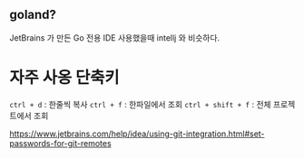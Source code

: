 ## goland?
JetBrains 가 만든 Go 전용 IDE
사용했을때 intellj 와 비슷하다. 
# 자주 사옹 단축키
`ctrl + d` : 한줄씩 복사
`ctrl + f` : 한파일에서 조회
`ctrl + shift + f` : 전체 프로젝트에서 조회


https://www.jetbrains.com/help/idea/using-git-integration.html#set-passwords-for-git-remotes